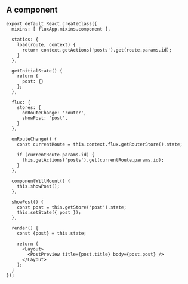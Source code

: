 ##  A component

    export default React.createClass({
      mixins: [ fluxApp.mixins.component ],

      statics: {
        load(route, context) {
          return context.getActions('posts').get(route.params.id);
        }
      },

      getInitialState() {
        return {
          post: {}
        };
      },

      flux: {
        stores: {
          onRouteChange: 'router',
          showPost: 'post',
        }
      },

      onRouteChange() {
        const currentRoute = this.context.flux.getRouterStore().state;

        if (currentRoute.params.id) {
          this.getActions('posts').get(currentRoute.params.id);
        }
      },

      componentWillMount() {
        this.showPost();
      },

      showPost() {
        const post = this.getStore('post').state;
        this.setState({ post });
      },

      render() {
        const {post} = this.state;

        return (
          <Layout>
            <PostPreview title={post.title} body={post.post} />
          </Layout>
        );
      }
    });

